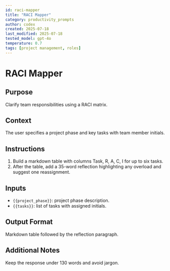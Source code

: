 ```yaml
---
id: raci-mapper
title: "RACI Mapper"
category: productivity_prompts
author: codex
created: 2025-07-18
last_modified: 2025-07-18
tested_model: gpt-4o
temperature: 0.7
tags: [project management, roles]
---
```


<!-- markdownlint-disable MD029 -->

# RACI Mapper

## Purpose

Clarify team responsibilities using a RACI matrix.

## Context

The user specifies a project phase and key tasks with team member initials.

## Instructions

1. Build a markdown table with columns Task, R, A, C, I for up to six tasks.
1. After the table, add a 35-word reflection highlighting any overload and suggest one reassignment.

## Inputs

- `{{project_phase}}`: project phase description.
- `{{tasks}}`: list of tasks with assigned initials.

## Output Format

Markdown table followed by the reflection paragraph.

## Additional Notes

Keep the response under 130 words and avoid jargon.
